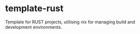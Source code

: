 # template-rust
Template for RUST projects, utilising nix for managing build and development environments.
